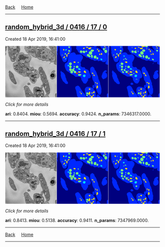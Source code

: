 
[Back](..)&nbsp;&nbsp;&nbsp;&nbsp;&nbsp;[Home](https://leapmanlab.github.io/snapshots)

---

<div class="summary"><a href="0"><h2>random_hybrid_3d / 0416 / 17 / 0</h2></a><p>Created 18 Apr 2019, 16:41:00
</p><a href="0"><img src="0/media/summary.png" align="center"></a><p>
<i>Click for more details</i>
</p></div>

**ari**: 0.8404. **miou**: 0.5694. **accuracy**: 0.9424. **n_params**: 7346317.0000. 

---

<div class="summary"><a href="1"><h2>random_hybrid_3d / 0416 / 17 / 1</h2></a><p>Created 18 Apr 2019, 16:41:00
</p><a href="1"><img src="1/media/summary.png" align="center"></a><p>
<i>Click for more details</i>
</p></div>

**ari**: 0.8413. **miou**: 0.5138. **accuracy**: 0.9411. **n_params**: 7347969.0000. 

---

[Back](..)&nbsp;&nbsp;&nbsp;&nbsp;&nbsp;[Home](https://leapmanlab.github.io/snapshots)

---